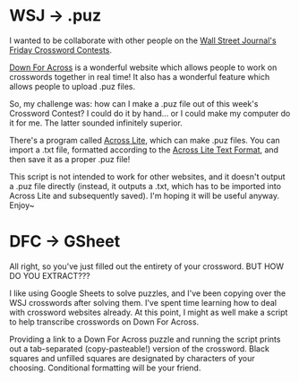 # WSJ -> .puz
I wanted to be collaborate with other people on the [Wall Street Journal's Friday Crossword Contests](https://blogs.wsj.com/puzzle/category/crossword-contest/).

[Down For Across](https://downforacross.com) is a wonderful website which allows people to work on crosswords together in real time! It also has a wonderful feature which allows people to upload .puz files.

So, my challenge was: how can I make a .puz file out of this week's Crossword Contest? I could do it by hand... or I could make my computer do it for me. The latter sounded infinitely superior.

There's a program called [Across Lite](https://www.litsoft.com/across/alite/download/), which can make .puz files. You can import a .txt file, formatted according to the [Across Lite Text Format](https://www.litsoft.com/across/docs/AcrossTextFormat.pdf), and then save it as a proper .puz file!

This script is not intended to work for other websites, and it doesn't output a .puz file directly (instead, it outputs a .txt, which has to be imported into Across Lite and subsequently saved). I'm hoping it will be useful anyway. Enjoy~

# DFC -> GSheet
All right, so you've just filled out the entirety of your crossword. BUT HOW DO YOU EXTRACT???

I like using Google Sheets to solve puzzles, and I've been copying over the WSJ crosswords  after solving them. I've spent time learning how to deal with crossword websites already. At this point, I might as well make a script to help transcribe crosswords on Down For Across.

Providing a link to a Down For Across puzzle and running the script prints out a tab-separated (copy-pasteable!) version of the crossword. Black squares and unfilled squares are designated by characters of your choosing. Conditional formatting will be your friend.